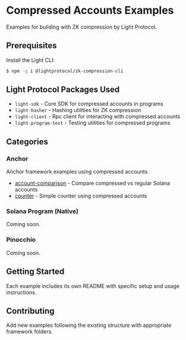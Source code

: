 # Compressed Accounts Examples

Examples for building with ZK compression by Light Protocol.

## Prerequisites

Install the Light CLI:
```bash
$ npm -g i @lightprotocol/zk-compression-cli
```

## Light Protocol Packages Used

- `light-sdk` - Core SDK for compressed accounts in programs
- `light-hasher` - Hashing utilities for ZK compression
- `light-client` - Rpc client for interacting with compressed accounts
- `light-program-test` - Testing utilities for compressed programs

## Categories

### Anchor
Anchor framework examples using compressed accounts.

- [account-comparison](./anchor/account-comparison/) - Compare compressed vs regular Solana accounts
- [counter](./anchor/counter/) - Simple counter using compressed accounts

### Solana Program (Native)
Coming soon.

### Pinocchio
Coming soon.

## Getting Started

Each example includes its own README with specific setup and usage instructions.

## Contributing

Add new examples following the existing structure with appropriate framework folders.
